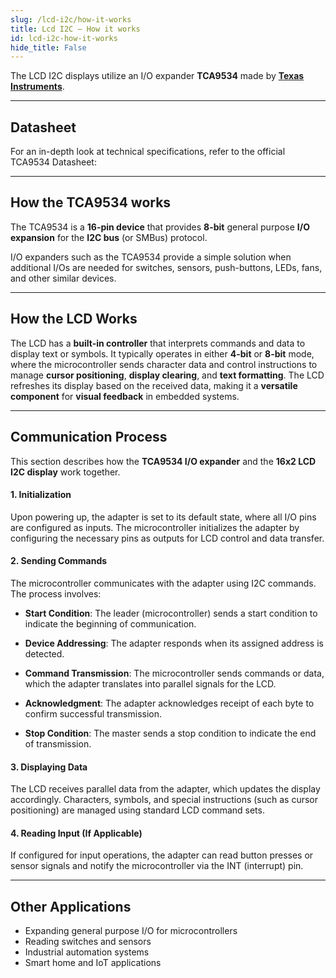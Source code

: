 ```yaml
---
slug: /lcd-i2c/how-it-works 
title: Lcd I2C – How it works
id: lcd-i2c-how-it-works 
hide_title: False
---  
```


The LCD I2C displays utilize an I/O expander **TCA9534** made by [**Texas Instruments**](https://www.ti.com/product/TCA9534). 

<CenteredImage src="/img/lcd-i2c/lcd-i2c_onboardd.png" alt="TCA9534 on board" caption="TCA9534 on board" width="500px" />

---

## Datasheet

For an in-depth look at technical specifications, refer to the official TCA9534 Datasheet:  

<QuickLink  
  title="TCA9534 Datasheet"  
  description="Detailed technical documentation for the TCA9534"  
  url="https://soldered.com/productdata/2022/03/Soldered_tca9534_datasheet.pdf"  
/>  

---

## How the TCA9534 works

The TCA9534 is a **16-pin device** that provides **8-bit** general purpose **I/O expansion** for the **I2C bus** (or SMBus) protocol.

I/O expanders such as the TCA9534 provide a simple solution when additional I/Os are needed for switches, sensors, push-buttons, LEDs, fans, and other similar devices.

<CenteredImage src="/img/lcd-i2c/tca_schematic.png" alt="tca schematic" caption="TCA9534 simplified schematic" width="500px" />

---

## How the LCD Works

The LCD has a **built-in controller** that interprets commands and data to display text or symbols. It typically operates in either **4-bit** or **8-bit** mode, where the microcontroller sends character data and control instructions to manage **cursor positioning**, **display clearing**, and **text formatting**. The LCD refreshes its display based on the received data, making it a **versatile component** for **visual feedback** in embedded systems.

<CenteredImage src="/img/lcd-i2c/333171.png" alt="lcd pic" caption="LCD I2C display" width="400px" />

---

## Communication Process

This section describes how the **TCA9534 I/O expander** and the **16x2 LCD I2C display** work together.

#### 1. Initialization

Upon powering up, the adapter is set to its default state, where all I/O pins are configured as inputs. The microcontroller initializes the adapter by configuring the necessary pins as outputs for LCD control and data transfer.

#### 2. Sending Commands

The microcontroller communicates with the adapter using I2C commands. The process involves:

- **Start Condition**: The leader (microcontroller) sends a start condition to indicate the beginning of communication.

- **Device Addressing**: The adapter responds when its assigned address is detected.

- **Command Transmission**: The microcontroller sends commands or data, which the adapter translates into parallel signals for the LCD.

- **Acknowledgment**: The adapter acknowledges receipt of each byte to confirm successful transmission.

- **Stop Condition**: The master sends a stop condition to indicate the end of transmission.

#### 3. Displaying Data

The LCD receives parallel data from the adapter, which updates the display accordingly. Characters, symbols, and special instructions (such as cursor positioning) are managed using standard LCD command sets.

<CenteredImage src="/img/lcd-i2c/lcd_displaying_data.png" alt="lcd data display" caption="LCD character patterns" width="600px" />

#### 4. Reading Input (If Applicable)

If configured for input operations, the adapter can read button presses or sensor signals and notify the microcontroller via the INT (interrupt) pin.

---

## Other Applications

- Expanding general purpose I/O for microcontrollers
- Reading switches and sensors
- Industrial automation systems
- Smart home and IoT applications